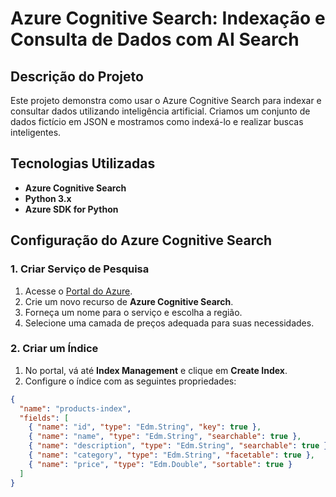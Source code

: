 # Azure Cognitive Search: Indexação e Consulta de Dados com AI Search

## Descrição do Projeto  
Este projeto demonstra como usar o Azure Cognitive Search para indexar e consultar dados utilizando inteligência artificial. Criamos um conjunto de dados fictício em JSON e mostramos como indexá-lo e realizar buscas inteligentes.

## Tecnologias Utilizadas  
- **Azure Cognitive Search**  
- **Python 3.x**  
- **Azure SDK for Python**  

## Configuração do Azure Cognitive Search  

### 1. Criar Serviço de Pesquisa  
1. Acesse o [Portal do Azure](https://portal.azure.com/).
2. Crie um novo recurso de **Azure Cognitive Search**.
3. Forneça um nome para o serviço e escolha a região.
4. Selecione uma camada de preços adequada para suas necessidades.

### 2. Criar um Índice  
1. No portal, vá até **Index Management** e clique em **Create Index**.
2. Configure o índice com as seguintes propriedades:

```json
{
  "name": "products-index",
  "fields": [
    { "name": "id", "type": "Edm.String", "key": true },
    { "name": "name", "type": "Edm.String", "searchable": true },
    { "name": "description", "type": "Edm.String", "searchable": true },
    { "name": "category", "type": "Edm.String", "facetable": true },
    { "name": "price", "type": "Edm.Double", "sortable": true }
  ]
}
